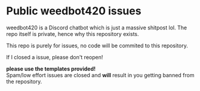 # Public weedbot420 issues

weedbot420 is a Discord chatbot which is just a massive shitpost lol. The repo itself is private, hence why this repository exists.

This repo is purely for issues, no code will be commited to this repository.

If I closed a issue, please don't reopen!

**please use the templates provided!**  
Spam/low effort issues are closed and **will** result in you getting banned from the repository.
